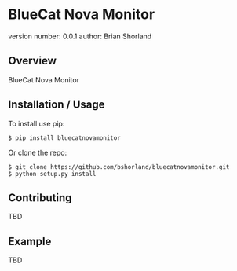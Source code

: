 BlueCat Nova Monitor
===============================

version number: 0.0.1
author: Brian Shorland

Overview
--------

BlueCat Nova Monitor

Installation / Usage
--------------------

To install use pip:

    $ pip install bluecatnovamonitor


Or clone the repo:

    $ git clone https://github.com/bshorland/bluecatnovamonitor.git
    $ python setup.py install
    
Contributing
------------

TBD

Example
-------

TBD